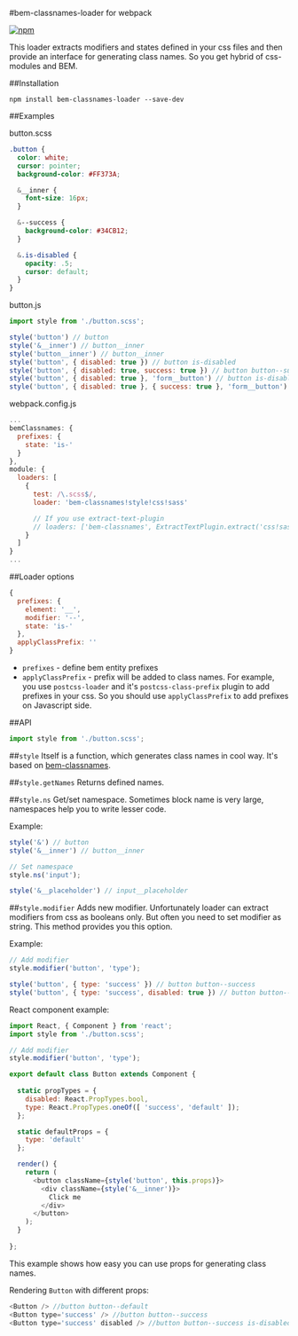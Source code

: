 #bem-classnames-loader for webpack

[![npm](https://img.shields.io/npm/v/bem-classnames-loader.svg?maxAge=2592000)](https://www.npmjs.com/package/bem-classnames-loader)

This loader extracts modifiers and states defined in your css files and then provide an interface for generating class names. So you get hybrid of css-modules and BEM.

##Installation
```
npm install bem-classnames-loader --save-dev
```

##Examples

button.scss
```scss
.button {
  color: white;
  cursor: pointer;
  background-color: #FF373A;

  &__inner {
    font-size: 16px;
  }

  &--success {
    background-color: #34CB12;
  }

  &.is-disabled {
    opacity: .5;
    cursor: default;
  }
}
```

button.js
```js
import style from './button.scss';

style('button') // button
style('&__inner') // button__inner
style('button__inner') // button__inner
style('button', { disabled: true }) // button is-disabled
style('button', { disabled: true, success: true }) // button button--success is-disabled
style('button', { disabled: true }, 'form__button') // button is-disabled form__button
style('button', { disabled: true }, { success: true }, 'form__button') // button button--success is-disabled form__button
```

webpack.config.js
```js
...
bemClassnames: {
  prefixes: {
    state: 'is-'
  }
},
module: {
  loaders: [
    {
      test: /\.scss$/,
      loader: 'bem-classnames!style!css!sass'

      // If you use extract-text-plugin
      // loaders: ['bem-classnames', ExtractTextPlugin.extract('css!sass')]
    }
  ]
}
...
```

##Loader options

```js
{
  prefixes: {
    element: '__',  
    modifier: '--',
    state: 'is-'
  },
  applyClassPrefix: ''
}
```

- `prefixes` - define bem entity prefixes
- `applyClassPrefix` - prefix will be added to class names. For example, you use `postcss-loader` and it's `postcss-class-prefix` plugin to add prefixes in your css. So you should use `applyClassPrefix` to add prefixes on Javascript side.


##API 
```js
import style from './button.scss';
```
##`style` 
Itself is a function, which generates class names in cool way. It's based on [bem-classnames](https://github.com/pocotan001/bem-classnames).

##`style.getNames` 
Returns defined names.

##`style.ns` 
Get/set namespace. Sometimes block name is very large, namespaces help you to write lesser code.

Example:
```js
style('&') // button
style('&__inner') // button__inner

// Set namespace
style.ns('input');

style('&__placeholder') // input__placeholder
```

##`style.modifier`
Adds new modifier. Unfortunately loader can extract modifiers from css as booleans only. But often you need to set modifier as string. This method provides you this option.

Example: 
```js
// Add modifier
style.modifier('button', 'type');

style('button', { type: 'success' }) // button button--success
style('button', { type: 'success', disabled: true }) // button button--success is-disabled
```

React component example:
```js
import React, { Component } from 'react';
import style from './button.scss';

// Add modifier
style.modifier('button', 'type');

export default class Button extends Component {
    
  static propTypes = {
    disabled: React.PropTypes.bool,
    type: React.PropTypes.oneOf([ 'success', 'default' ]);
  };

  static defaultProps = {
    type: 'default'
  };

  render() {
    return (
      <button className={style('button', this.props)}>
        <div className={style('&__inner')}>
          Click me
        </div>
      </button>
    );
  }
  
};
```

This example shows how easy you can use props for generating class names. 

Rendering `Button` with different props:

```js
<Button /> //button button--default
<Button type='success' /> //button button--success
<Button type='success' disabled /> //button button--success is-disabled
```
